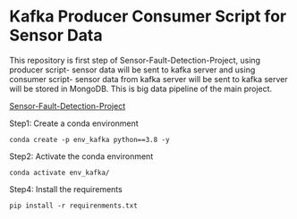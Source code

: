 # Kafka Producer Consumer Script for Sensor Data

This repository is first step of Sensor-Fault-Detection-Project, using producer script- sensor data will be sent to kafka server and using consumer script- sensor data from kafka server will be sent to kafka server will be stored in MongoDB. This is big data pipeline of the main project. 

[Sensor-Fault-Detection-Project]()

Step1: Create a conda environment
```
conda create -p env_kafka python==3.8 -y
```

Step2: Activate the conda environment
```
conda activate env_kafka/
```
Step4: Install the requirements
```
pip install -r requirenments.txt
```